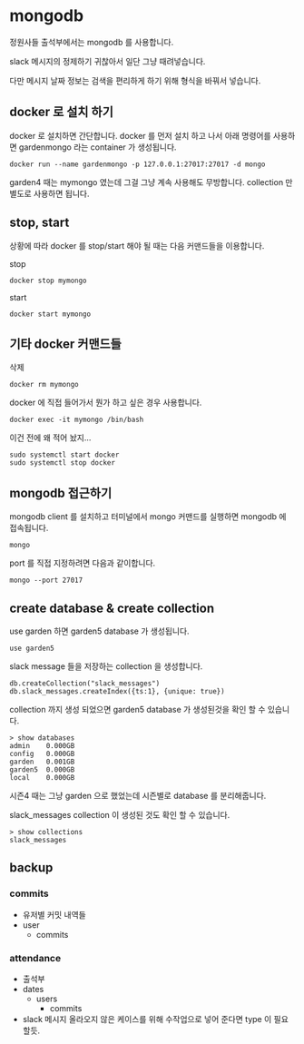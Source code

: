 # mongodb
정원사들 출석부에서는 mongodb 를 사용합니다.

slack 메시지의 정제하기 귀찮아서 일단 그냥 때려넣습니다.

다만 메시지 날짜 정보는 검색을 편리하게 하기 위해 형식을 바꿔서 넣습니다.

## docker 로 설치 하기
docker 로 설치하면 간단합니다. docker 를 먼저 설치 하고 나서 아래 명령어를 사용하면 gardenmongo 라는 container 가 생성됩니다.

```
docker run --name gardenmongo -p 127.0.0.1:27017:27017 -d mongo
```

garden4 때는 mymongo 였는데 그걸 그냥 계속 사용해도 무방합니다. collection 만 별도로 사용하면 됩니다.

## stop, start
상황에 따라 docker 를 stop/start 해야 될 때는 다음 커맨드들을 이용합니다.

stop
```
docker stop mymongo
```

start
```
docker start mymongo
```

## 기타 docker 커맨드들
삭제
```
docker rm mymongo
```

docker 에 직접 들어가서 뭔가 하고 싶은 경우 사용합니다.
```
docker exec -it mymongo /bin/bash
```


이건 전에 왜 적어 놨지...
```
sudo systemctl start docker
sudo systemctl stop docker
```

## mongodb 접근하기
mongodb client 를 설치하고 터미널에서 mongo 커맨드를 실행하면 mongodb 에 접속됩니다.
```
mongo
```

port 를 직접 지정하려면 다음과 같이합니다.
```
mongo --port 27017
```

## create database & create collection
use garden 하면 garden5 database 가 생성됩니다.
```
use garden5
```

slack message 들을 저장하는 collection 을 생성합니다.
```
db.createCollection("slack_messages")
db.slack_messages.createIndex({ts:1}, {unique: true})
```

collection 까지 생성 되었으면 garden5 database 가 생성된것을 확인 할 수 있습니다.
```
> show databases
admin    0.000GB
config   0.000GB
garden   0.001GB
garden5  0.000GB
local    0.000GB
```
시즌4 때는 그냥 garden 으로 했었는데 시즌별로 database 를 분리해줍니다.

slack_messages collection 이 생성된 것도 확인 할 수 있습니다.
```
> show collections
slack_messages
```


## backup
### commits
* 유저별 커밋 내역들
* user
  * commits

### attendance
* 출석부
* dates
  * users
    * commits
* slack 메시지 올라오지 않은 케이스를 위해 수작업으로 넣어 준다면 type 이 필요할듯.
